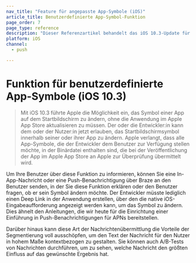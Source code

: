 ```yaml
---
nav_title: "Feature für angepasste App-Symbole (iOS)"
article_title: Benutzerdefinierte App-Symbol-Funktion
page_order: 7
page_type: reference
description: "Dieser Referenzartikel behandelt das iOS 10.3-Update für anpassbare App-Symbole."
platform: iOS
channel:
  - push

---
```


# Funktion für benutzerdefinierte App-Symbole (iOS 10.3) 

> Mit iOS 10.3 führte Apple die Möglichkeit ein, das Symbol einer App auf dem Startbildschirm zu ändern, ohne die Anwendung im Apple App Store aktualisieren zu müssen. Der oder die Entwickler:in kann dem oder der Nutzer:in jetzt erlauben, das Startbildschirmsymbol innerhalb seiner oder ihrer App zu ändern. Apple verlangt, dass alle App-Symbole, die der Entwickler dem Benutzer zur Verfügung stellen möchte, in der Binärdatei enthalten sind, die bei der Veröffentlichung der App im Apple App Store an Apple zur Überprüfung übermittelt wird.

Um Ihre Benutzer über diese Funktion zu informieren, können Sie eine In-App-Nachricht oder eine Push-Benachrichtigung über Braze an den Benutzer senden, in der Sie diese Funktion erklären oder den Benutzer fragen, ob er sein Symbol ändern möchte. Der Entwickler müsste lediglich einen Deep Link in der Anwendung erstellen, über den die native iOS-Eingabeaufforderung angezeigt werden kann, um das Symbol zu ändern. Dies ähnelt den Anleitungen, die wir heute für die Einrichtung einer Einführung in Push-Benachrichtigungen für APNs bereitstellen.

Darüber hinaus kann diese Art der Nachrichtenübermittlung die Vorteile der Segmentierung voll ausschöpfen, um den Text der Nachricht für den Nutzer in hohem Maße kontextbezogen zu gestalten. Sie können auch A/B-Tests von Nachrichten durchführen, um zu sehen, welche Nachricht den größten Einfluss auf das gewünschte Ergebnis hat.

